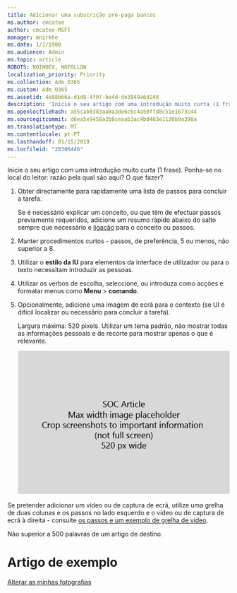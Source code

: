 ```yaml
---
title: Adicionar uma subscrição pré-paga bancos
ms.author: cmcatee
author: cmcatee-MSFT
manager: mnirkhe
ms.date: 1/1/1900
ms.audience: Admin
ms.topic: article
ROBOTS: NOINDEX, NOFOLLOW
localization_priority: Priority
ms.collection: Adm_O365
ms.custom: Adm_O365
ms.assetid: 4e88b66a-d1d8-4f07-be4d-de3849a6d248
description: 'Inicie o seu artigo com uma introdução muito curta (1 frase). Ponha-se no local do leitor: razão pela qual são aqui? O que fazer?'
ms.openlocfilehash: a55cab0383aa0a3de6c6c4a50ffd8c51e1673c44
ms.sourcegitcommit: d6ea5e9458a2b8ceaab3ac4bd483e1130b9a398a
ms.translationtype: MT
ms.contentlocale: pt-PT
ms.lasthandoff: 01/15/2019
ms.locfileid: "28306446"
---
```

Inicie o seu artigo com uma introdução muito curta (1 frase). Ponha-se no local do leitor: razão pela qual são aqui? O que fazer? 
  
1. Obter directamente para rapidamente uma lista de passos para concluir a tarefa.
    
    Se é necessário explicar um conceito, ou que têm de efectuar passos previamente requeridos, adicione um resumo rápido abaixo do salto sempre que necessário e [ligação](https://support.office.com/article/f37e7984-cf03-4fde-92d3-82970d7e241b.aspx) para o conceito ou passos. 
    
2. Manter procedimentos curtos - passos, de preferência, 5 ou menos, não superior a 8.
    
3. Utilizar o **estilo da IU** para elementos da interface de utilizador ou para o texto necessitam introduzir as pessoas. 
    
4. Utilizar os verbos de escolha, seleccione, ou introduza como acções e formatar menus como **Menu** \> **comando**.
    
5. Opcionalmente, adicione uma imagem de ecrã para o contexto (se UI é difícil localizar ou necessário para concluir a tarefa).
    
    Largura máxima: 520 pixels. Utilizar um tema padrão, não mostrar todas as informações pessoais e de recorte para mostrar apenas o que é relevante. 
    
    ![Marcador de posição - largura máxima de ClipArt de artigo SOC é 520 pixels](media/7d43d3be-8658-4a5b-aa15-ed62a47a2b24.png)
  
Se pretender adicionar um vídeo ou de captura de ecrã, utilize uma grelha de duas colunas e os passos no lado esquerdo e o vídeo ou de captura de ecrã à direita - consulte [os passos e um exemplo de grelha de vídeo](https://support.office.com/article/14ce8e82-efa0-47f5-bb84-94f078db3dae.aspx). 
  
Não superior a 500 palavras de um artigo de destino.
  
# <a name="example-article"></a>Artigo de exemplo

[Alterar as minhas fotografias](https://support.office.com/article/555376e0-1fca-49ba-8434-307a0525c767.aspx)
  

